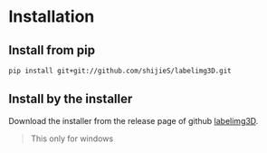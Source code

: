 # Installation
## Install from pip

```sh
pip install git+git://github.com/shijieS/labelimg3D.git
```

## Install by the installer
Download the installer from the release page of github [labelimg3D](http://github.com/shijieS/labelimg3D.git).

> This only for windows
